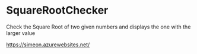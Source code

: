 # SquareRootChecker
Check the Square Root of two given numbers and displays the one with the larger value


https://simeon.azurewebsites.net/
